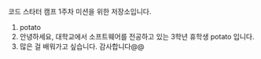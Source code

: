 코드 스타터 캠프 1주차 미션을 위한 저장소입니다.
1. potato
2. 안녕하세요, 대학교에서 소프트웨어를 전공하고 있는 3학년 휴학생 potato 입니다.
3. 많은 걸 배워가고 싶습니다. 감사합니다@@